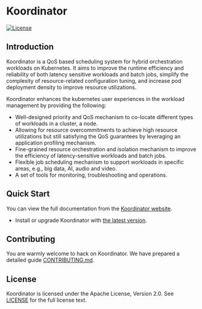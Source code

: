 # Koordinator

[![License](https://img.shields.io/badge/license-Apache%202-4EB1BA.svg)](https://www.apache.org/licenses/LICENSE-2.0.html)

## Introduction

Koordinator is a QoS based scheduling system for hybrid orchestration workloads on Kubernetes.
It aims to improve the runtime efficiency and reliability of both latency sensitive workloads and batch jobs,
simplify the complexity of resource-related configuration tuning, and increase pod deployment density to improve resource utilizations.

Koordinator enhances the kubernetes user experiences in the workload management by providing the following:

- Well-designed priority and QoS mechanism to co-locate different types of workloads in a cluster, a node.
- Allowing for resource overcommitments to achieve high resource utilizations but still satisfying the QoS guarantees by leveraging an application profiling mechanism.
- Fine-grained resource orchestration and isolation mechanism to improve the efficiency of latency-sensitive workloads and batch jobs.
- Flexible job scheduling mechanism to support workloads in specific areas, e.g., big data, AI, audio and video.
- A set of tools for monitoring, troubleshooting and operations.

## Quick Start

You can view the full documentation from the [Koordinator website](https://koordinator.sh/docs/introduction).

- Install or upgrade Koordinator with [the latest version](https://koordinator.sh/docs/installation).

## Contributing

You are warmly welcome to hack on Koordinator. We have prepared a detailed guide [CONTRIBUTING.md](CONTRIBUTING.md).

## License

Koordinator is licensed under the Apache License, Version 2.0. See [LICENSE](./LICENSE.md) for the full license text.
